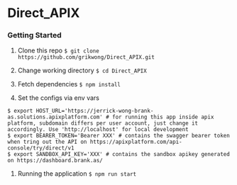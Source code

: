 # Direct_APIX

### Getting Started
1. Clone this repo
`$ git clone https://github.com/grikwong/Direct_APIX.git`

1. Change working directory
`$ cd Direct_APIX`

1. Fetch dependencies
`$ npm install`

1. Set the configs via env vars
```
$ export HOST_URL='https://jerrick-wong-brank-as.solutions.apixplatform.com' # for running this app inside apix platform, subdomain differs per user account, just change it accordingly. Use 'http://localhost' for local development
$ export BEARER_TOKEN='Bearer XXX' # contains the swagger bearer token when tring out the API on https://apixplatform.com/api-console/try/direct/v1
$ export SANDBOX_API_KEY='XXX' # contains the sandbox apikey generated on https://dashboard.brank.as/
```

1. Running the application
`$ npm run start`
